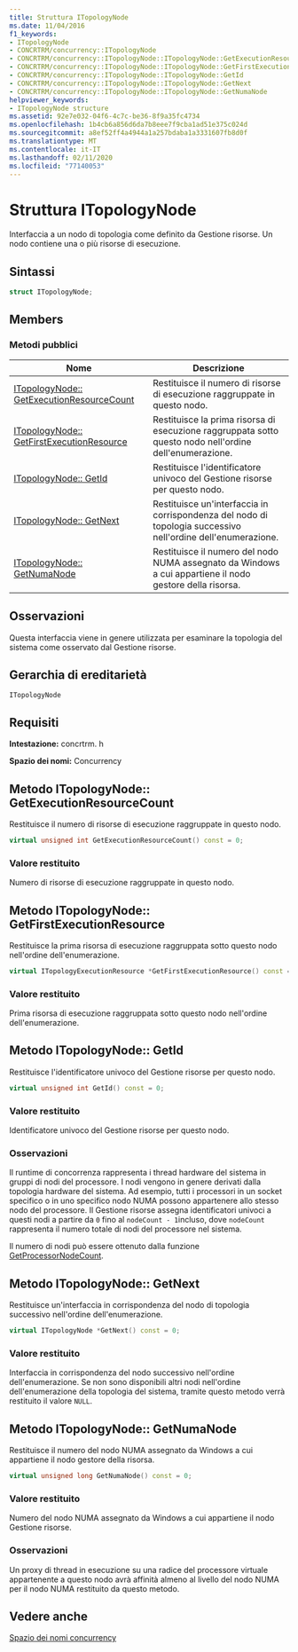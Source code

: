 ```yaml
---
title: Struttura ITopologyNode
ms.date: 11/04/2016
f1_keywords:
- ITopologyNode
- CONCRTRM/concurrency::ITopologyNode
- CONCRTRM/concurrency::ITopologyNode::ITopologyNode::GetExecutionResourceCount
- CONCRTRM/concurrency::ITopologyNode::ITopologyNode::GetFirstExecutionResource
- CONCRTRM/concurrency::ITopologyNode::ITopologyNode::GetId
- CONCRTRM/concurrency::ITopologyNode::ITopologyNode::GetNext
- CONCRTRM/concurrency::ITopologyNode::ITopologyNode::GetNumaNode
helpviewer_keywords:
- ITopologyNode structure
ms.assetid: 92e7e032-04f6-4c7c-be36-8f9a35fc4734
ms.openlocfilehash: 1b4cb6a856d6da7b8eee7f9cba1ad51e375c024d
ms.sourcegitcommit: a8ef52ff4a4944a1a257bdaba1a3331607fb8d0f
ms.translationtype: MT
ms.contentlocale: it-IT
ms.lasthandoff: 02/11/2020
ms.locfileid: "77140053"
---
```

# <a name="itopologynode-structure"></a>Struttura ITopologyNode

Interfaccia a un nodo di topologia come definito da Gestione risorse. Un nodo contiene una o più risorse di esecuzione.

## <a name="syntax"></a>Sintassi

```cpp
struct ITopologyNode;
```

## <a name="members"></a>Members

### <a name="public-methods"></a>Metodi pubblici

|Nome|Descrizione|
|----------|-----------------|
|[ITopologyNode:: GetExecutionResourceCount](#getexecutionresourcecount)|Restituisce il numero di risorse di esecuzione raggruppate in questo nodo.|
|[ITopologyNode:: GetFirstExecutionResource](#getfirstexecutionresource)|Restituisce la prima risorsa di esecuzione raggruppata sotto questo nodo nell'ordine dell'enumerazione.|
|[ITopologyNode:: GetId](#getid)|Restituisce l'identificatore univoco del Gestione risorse per questo nodo.|
|[ITopologyNode:: GetNext](#getnext)|Restituisce un'interfaccia in corrispondenza del nodo di topologia successivo nell'ordine dell'enumerazione.|
|[ITopologyNode:: GetNumaNode](#getnumanode)|Restituisce il numero del nodo NUMA assegnato da Windows a cui appartiene il nodo gestore della risorsa.|

## <a name="remarks"></a>Osservazioni

Questa interfaccia viene in genere utilizzata per esaminare la topologia del sistema come osservato dal Gestione risorse.

## <a name="inheritance-hierarchy"></a>Gerarchia di ereditarietà

`ITopologyNode`

## <a name="requirements"></a>Requisiti

**Intestazione:** concrtrm. h

**Spazio dei nomi:** Concurrency

## <a name="getexecutionresourcecount"></a>Metodo ITopologyNode:: GetExecutionResourceCount

Restituisce il numero di risorse di esecuzione raggruppate in questo nodo.

```cpp
virtual unsigned int GetExecutionResourceCount() const = 0;
```

### <a name="return-value"></a>Valore restituito

Numero di risorse di esecuzione raggruppate in questo nodo.

## <a name="getfirstexecutionresource"></a>Metodo ITopologyNode:: GetFirstExecutionResource

Restituisce la prima risorsa di esecuzione raggruppata sotto questo nodo nell'ordine dell'enumerazione.

```cpp
virtual ITopologyExecutionResource *GetFirstExecutionResource() const = 0;
```

### <a name="return-value"></a>Valore restituito

Prima risorsa di esecuzione raggruppata sotto questo nodo nell'ordine dell'enumerazione.

## <a name="getid"></a>Metodo ITopologyNode:: GetId

Restituisce l'identificatore univoco del Gestione risorse per questo nodo.

```cpp
virtual unsigned int GetId() const = 0;
```

### <a name="return-value"></a>Valore restituito

Identificatore univoco del Gestione risorse per questo nodo.

### <a name="remarks"></a>Osservazioni

Il runtime di concorrenza rappresenta i thread hardware del sistema in gruppi di nodi del processore. I nodi vengono in genere derivati dalla topologia hardware del sistema. Ad esempio, tutti i processori in un socket specifico o in uno specifico nodo NUMA possono appartenere allo stesso nodo del processore. Il Gestione risorse assegna identificatori univoci a questi nodi a partire da `0` fino al `nodeCount - 1`incluso, dove `nodeCount` rappresenta il numero totale di nodi del processore nel sistema.

Il numero di nodi può essere ottenuto dalla funzione [GetProcessorNodeCount](concurrency-namespace-functions.md).

## <a name="getnext"></a>Metodo ITopologyNode:: GetNext

Restituisce un'interfaccia in corrispondenza del nodo di topologia successivo nell'ordine dell'enumerazione.

```cpp
virtual ITopologyNode *GetNext() const = 0;
```

### <a name="return-value"></a>Valore restituito

Interfaccia in corrispondenza del nodo successivo nell'ordine dell'enumerazione. Se non sono disponibili altri nodi nell'ordine dell'enumerazione della topologia del sistema, tramite questo metodo verrà restituito il valore `NULL`.

## <a name="getnumanode"></a>Metodo ITopologyNode:: GetNumaNode

Restituisce il numero del nodo NUMA assegnato da Windows a cui appartiene il nodo gestore della risorsa.

```cpp
virtual unsigned long GetNumaNode() const = 0;
```

### <a name="return-value"></a>Valore restituito

Numero del nodo NUMA assegnato da Windows a cui appartiene il nodo Gestione risorse.

### <a name="remarks"></a>Osservazioni

Un proxy di thread in esecuzione su una radice del processore virtuale appartenente a questo nodo avrà affinità almeno al livello del nodo NUMA per il nodo NUMA restituito da questo metodo.

## <a name="see-also"></a>Vedere anche

[Spazio dei nomi concurrency](concurrency-namespace.md)
